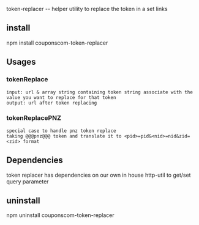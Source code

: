 token-replacer -- helper utility to replace the token in a set links

## install
   npm install couponscom-token-replacer

## Usages
### tokenReplace
    input: url & array string containing token string associate with the value you want to replace for that token
    output: url after token replacing

### tokenReplacePNZ
    special case to handle pnz token replace
    taking @@@pnz@@@ token and translate it to <pid>=pid&<nid>=nid&zid=<zid> format

## Dependencies
   token replacer has dependencies on our own in house http-util to get/set query parameter

## uninstall
   npm uninstall couponscom-token-replacer
